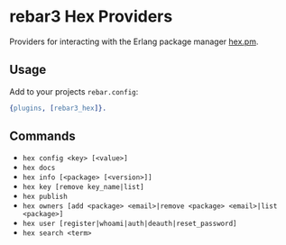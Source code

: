 rebar3 Hex Providers
=========================

Providers for interacting with the Erlang package manager [hex.pm](https://hex.pm/).


Usage
------

Add to your projects `rebar.config`:

```erlang
{plugins, [rebar3_hex]}.
```

Commands
--------

* `hex config <key> [<value>]`
* `hex docs`
* `hex info [<package> [<version>]]`
* `hex key [remove key_name|list]`
* `hex publish`
* `hex owners [add <package> <email>|remove <package> <email>|list <package>]`
* `hex user [register|whoami|auth|deauth|reset_password]`
* `hex search <term>`
